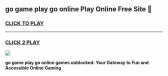 
## go game play go online Play Online Free Site 👋
<h3>
<a href="https://download.freeplayer.one?title=go_game_play_go_online&ref=21F">CLICK TO PLAY</a></h3>
<hr>

<h3>
<a href="https://download.freeplayer.one?title=go_game_play_go_online&ref=21F">CLICK 2 PLAY</a>
  
</h3>

<a href="https://download.freeplayer.one?title=go_game_play_go_online&ref=21F"><img src="https://cdnb.artstation.com/p/assets/images/images/032/539/853/original/anto-thomas-button-gif.gif"></a>


**go game play go online games unblocked: Your Gateway to Fun and Accessible Online Gaming**
